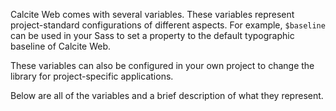 Calcite Web comes with several variables. These variables represent project-standard configurations of different aspects. For example, `$baseline` can be used in your Sass to set a property to the default typographic baseline of Calcite Web.

These variables can also be configured in your own project to change the library for project-specific applications.

Below are all of the variables and a brief description of what they represent.
